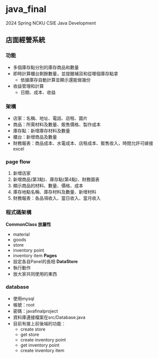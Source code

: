 # java_final
2024 Spring NCKU CSIE Java Development
## 店面經營系統
### 功能
- 多個庫存點分別的庫存商品和數量
- 即時計算櫃台剩餘數量，並提醒補貨和從哪個庫存點拿
    - 依據庫存自動計算並顯示還能做幾份
- 收益管理和計算
    - 日期、成本、收益
### 架構
- 店家：名稱、地址、電話、店租、圖片
- 商品：所需材料及數量、販售價格、製作成本
- 庫存點：新增庫存材料及數量
- 櫃台：新增商品及數量
- 財務報表：商品成本、水電成本、店租成本、販售收入，時間允許可嫁接excel
### page flow
1. 新增店家
2. 新增商品(第3點)、庫存點(第4點)、財務圖表
3. 顯示商品的材料、數量、價格、成本
4. 庫存地點名稱、庫存材料及數量、新增材料
5. 財務報表：各品項收入、當日收入、當月收入

### 程式碼架構
**CommonClass 放屬性**
- material
- goods
- store
- inventory point
- inventory item
**Pages**
- 設定各自Panel的長相
**DataStore**
- 執行動作
- 放大家共同使用的東西

### database
- 使用mysql
- 帳號：root
- 密碼：javafinalproject
- 資料庫連接檔案在src/Database.java
- 目前有接上前後端的功能：
    - create store
    - get store
    - create inventory point
    - get inventory point
    - create inventory item